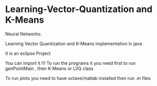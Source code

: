 # Learning-Vector-Quantization and K-Means
Neural Networks:

Learning Vector Quantization and K-Means implementation in java

It is an eclipse Project 

You can import it !!!
To run the programs  it you need first to run genPointMain , then K-Means or LVQ class 

To run plots you need to have octave/matlab installed then   run .m files
